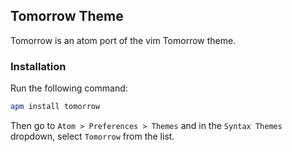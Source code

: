 ## Tomorrow Theme

Tomorrow is an atom port of the vim Tomorrow theme.

### Installation

Run the following command:

```sh
apm install tomorrow
```

Then go to `Atom > Preferences > Themes` and in the `Syntax Themes` dropdown, select `Tomorrow` from the list.
